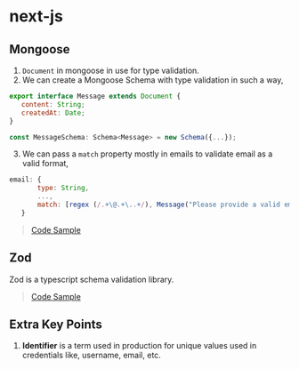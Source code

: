 # next-js

## Mongoose

1. `Document` in mongoose in use for type validation.
2. We can create a Mongoose Schema with type validation in such a way,

 ```javascript
 export interface Message extends Document {
    content: String;
    createdAt: Date;
}
 
 const MessageSchema: Schema<Message> = new Schema({...});
 ```

3. We can pass a `match` property mostly in emails to validate email as a valid format,

 ``` javascript
 email: {
        type: String,
        ...,
        match: [regex (/.+\@.+\..+/), Message("Please provide a valid email address")]
    }
 ```

>[Code Sample](./src/model/User.ts)

## Zod

Zod is a typescript schema validation library.
>[Code Sample](./src/schema/signupSchema.ts)

## Extra Key Points

1. **Identifier** is a term used in production for unique values used in credentials like, username, email, etc.
